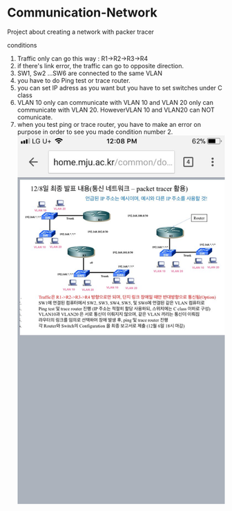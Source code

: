 # Communication-Network
Project about creating a network with packer tracer

 conditions
 1. Traffic only can go this way : R1->R2->R3->R4
 2. if there's link error, the traffic can go to opposite direction.
 3. SW1, Sw2 ...SW6 are connected to the same VLAN
 4. you have to do Ping test or trace router.
 5. you can set IP adress as you want but you have to set switches under C class
 6. VLAN 10 only can communicate with VLAN 10 and VLAN 20 only can communicate with VLAN 20. HoweverVLAN 10 and VLAN20 can NOT comunicate. 
 7. when you test ping or trace router, you have to make an error on purpose in order to see you made condition number 2.
 ![alt text](https://github.com/chaeyoonlee/Communication-Network/blob/master/condition.jpg)
